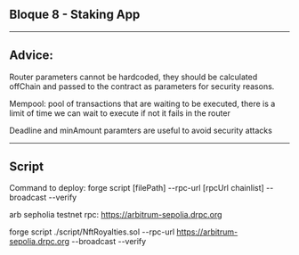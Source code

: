 ## Bloque 8 - Staking App
---
## Advice:

Router parameters cannot be hardcoded, they should be calculated offChain and passed to the contract as parameters for security reasons.

Mempool: pool of transactions that are waiting to be executed, there is a limit of time we can wait to execute if not it fails in the router

Deadline and minAmount paramters are useful to avoid security attacks

---

## Script

Command to deploy:
forge script [filePath] --rpc-url [rpcUrl chainlist] --broadcast --verify


arb sepholia testnet rpc: https://arbitrum-sepolia.drpc.org

forge script ./script/NftRoyalties.sol --rpc-url https://arbitrum-sepolia.drpc.org --broadcast --verify
